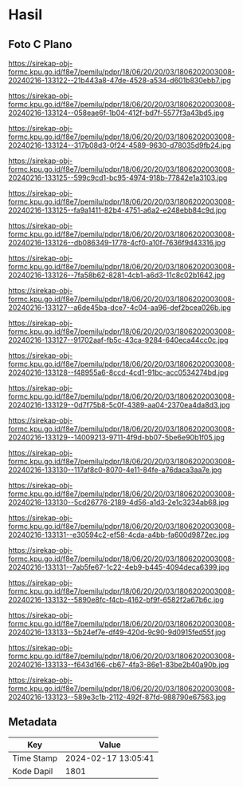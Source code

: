 # Hasil

## Foto C Plano

https://sirekap-obj-formc.kpu.go.id/f8e7/pemilu/pdpr/18/06/20/20/03/1806202003008-20240216-133122--21b443a8-47de-4528-a534-d601b830ebb7.jpg

https://sirekap-obj-formc.kpu.go.id/f8e7/pemilu/pdpr/18/06/20/20/03/1806202003008-20240216-133124--058eae6f-1b04-412f-bd7f-5577f3a43bd5.jpg

https://sirekap-obj-formc.kpu.go.id/f8e7/pemilu/pdpr/18/06/20/20/03/1806202003008-20240216-133124--317b08d3-0f24-4589-9630-d78035d9fb24.jpg

https://sirekap-obj-formc.kpu.go.id/f8e7/pemilu/pdpr/18/06/20/20/03/1806202003008-20240216-133125--599c9cd1-bc95-4974-918b-77842e1a3103.jpg

https://sirekap-obj-formc.kpu.go.id/f8e7/pemilu/pdpr/18/06/20/20/03/1806202003008-20240216-133125--fa9a1411-82b4-4751-a6a2-e248ebb84c9d.jpg

https://sirekap-obj-formc.kpu.go.id/f8e7/pemilu/pdpr/18/06/20/20/03/1806202003008-20240216-133126--db086349-1778-4cf0-a10f-7636f9d43316.jpg

https://sirekap-obj-formc.kpu.go.id/f8e7/pemilu/pdpr/18/06/20/20/03/1806202003008-20240216-133126--7fa58b62-8281-4cb1-a6d3-11c8c02b1642.jpg

https://sirekap-obj-formc.kpu.go.id/f8e7/pemilu/pdpr/18/06/20/20/03/1806202003008-20240216-133127--a6de45ba-dce7-4c04-aa96-def2bcea026b.jpg

https://sirekap-obj-formc.kpu.go.id/f8e7/pemilu/pdpr/18/06/20/20/03/1806202003008-20240216-133127--91702aaf-fb5c-43ca-9284-640eca44cc0c.jpg

https://sirekap-obj-formc.kpu.go.id/f8e7/pemilu/pdpr/18/06/20/20/03/1806202003008-20240216-133128--f48955a6-8ccd-4cd1-91bc-acc0534274bd.jpg

https://sirekap-obj-formc.kpu.go.id/f8e7/pemilu/pdpr/18/06/20/20/03/1806202003008-20240216-133129--0d7f75b8-5c0f-4389-aa04-2370ea4da8d3.jpg

https://sirekap-obj-formc.kpu.go.id/f8e7/pemilu/pdpr/18/06/20/20/03/1806202003008-20240216-133129--14009213-9711-4f9d-bb07-5be6e90b1f05.jpg

https://sirekap-obj-formc.kpu.go.id/f8e7/pemilu/pdpr/18/06/20/20/03/1806202003008-20240216-133130--117af8c0-8070-4e11-84fe-a76daca3aa7e.jpg

https://sirekap-obj-formc.kpu.go.id/f8e7/pemilu/pdpr/18/06/20/20/03/1806202003008-20240216-133130--5cd26776-2189-4d56-a1d3-2e1c3234ab68.jpg

https://sirekap-obj-formc.kpu.go.id/f8e7/pemilu/pdpr/18/06/20/20/03/1806202003008-20240216-133131--e30594c2-ef58-4cda-a4bb-fa600d9872ec.jpg

https://sirekap-obj-formc.kpu.go.id/f8e7/pemilu/pdpr/18/06/20/20/03/1806202003008-20240216-133131--7ab5fe67-1c22-4eb9-b445-4094deca6399.jpg

https://sirekap-obj-formc.kpu.go.id/f8e7/pemilu/pdpr/18/06/20/20/03/1806202003008-20240216-133132--5890e8fc-f4cb-4162-bf9f-6582f2a67b6c.jpg

https://sirekap-obj-formc.kpu.go.id/f8e7/pemilu/pdpr/18/06/20/20/03/1806202003008-20240216-133133--5b24ef7e-df49-420d-9c90-9d0915fed55f.jpg

https://sirekap-obj-formc.kpu.go.id/f8e7/pemilu/pdpr/18/06/20/20/03/1806202003008-20240216-133133--f643d166-cb67-4fa3-86e1-83be2b40a90b.jpg

https://sirekap-obj-formc.kpu.go.id/f8e7/pemilu/pdpr/18/06/20/20/03/1806202003008-20240216-133123--589e3c1b-2112-492f-87fd-988790e67563.jpg


## Metadata

| Key        | Value               |
| ---------- | ------------------- |
| Time Stamp | 2024-02-17 13:05:41 |
| Kode Dapil | 1801                |



